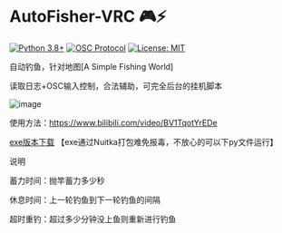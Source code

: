 # AutoFisher-VRC 🎮⚡

[![Python 3.8+](https://img.shields.io/badge/python-3.8+-blue.svg)](https://www.python.org/)
[![OSC Protocol](https://img.shields.io/badge/OSC-1.1-brightgreen)](https://opensoundcontrol.stanford.edu/)
[![License: MIT](https://img.shields.io/badge/License-MIT-yellow.svg)](https://opensource.org/licenses/MIT)

自动钓鱼，针对地图[A Simple Fishing World]

读取日志+OSC输入控制，合法辅助，可完全后台的挂机脚本

![image](https://github.com/user-attachments/assets/53213bee-c6dd-4d24-8551-0ced09c8f99e)

使用方法：https://www.bilibili.com/video/BV1TqotYrEDe

[exe版本下载](https://github.com/arcxingye/AutoFisher-VRC/releases/download/exe/autofish.exe) 【exe通过Nuitka打包难免报毒，不放心的可以下py文件运行】

说明

蓄力时间：抛竿蓄力多少秒

休息时间：上一轮钓鱼到下一轮钓鱼的间隔

超时重钓：超过多少分钟没上鱼则重新进行钓鱼
